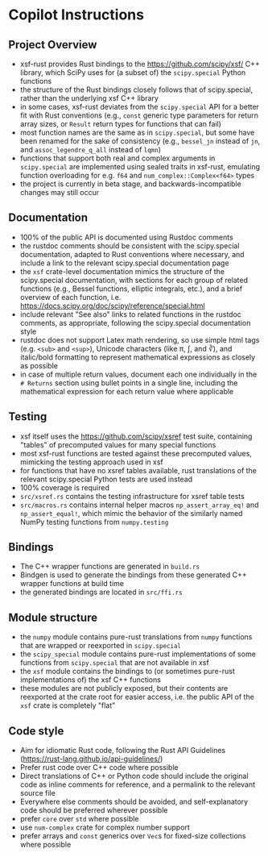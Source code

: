 # Copilot Instructions

## Project Overview

- xsf-rust provides Rust bindings to the https://github.com/scipy/xsf/ C++ library, which
  SciPy uses for (a subset of) the `scipy.special` Python functions
- the structure of the Rust bindings closely follows that of scipy.special, rather than the
  underlying xsf C++ library
- in some cases, xsf-rust deviates from the `scipy.special` API for a better fit with Rust
  conventions (e.g., `const` generic type parameters for return array sizes, or `Result`
  return types for functions that can fail)
- most function names are the same as in `scipy.special`, but some have been renamed for the sake of consistency
  (e.g., `bessel_jn` instead of `jn`, and `assoc_legendre_q_all`
  instead of `lqmn`)
- functions that support both real and complex arguments in `scipy.special` are implemented using
  sealed traits in xsf-rust, emulating function overloading for e.g. `f64` and
  `num_complex::Complex<f64>` types
- the project is currently in beta stage, and backwards-incompatible changes may still occur

## Documentation

- 100% of the public API is documented using Rustdoc comments
- the rustdoc comments should be consistent with the scipy.special documentation, adapted
  to Rust conventions where necessary, and include a link to the relevant scipy.special
  documentation page
- the `xsf` crate-level documentation mimics the structure of the scipy.special
  documentation, with sections for each group of related functions (e.g., Bessel functions,
  elliptic integrals, etc.), and a brief overview of each function, i.e.
  <https://docs.scipy.org/doc/scipy/reference/special.html>
- include relevant "See also" links to related functions in the rustdoc comments, as
  appropriate, following the scipy.special documentation style
- rustdoc does not support Latex math rendering, so use simple html tags (e.g. `<sub>` and
  `<sup>`), Unicode characters (like π, ∫, and ∛), and italic/bold formatting to represent
  mathematical expressions as closely as possible
- in case of multiple return values, document each one individually in the `# Returns` section
  using bullet points in a single line, including the mathematical expression for each return value
  where applicable

## Testing

- xsf itself uses the https://github.com/scipy/xsref test suite, containing "tables" of
  precomputed values for many special functions
- most xsf-rust functions are tested against these precomputed values, mimicking the testing
  approach used in xsf
- for functions that have no xsref tables available, rust translations of the relevant
  scipy.special Python tests are used instead
- 100% coverage is required
- `src/xsref.rs` contains the testing infrastructure for xsref table tests
- `src/macros.rs` contains internal helper macros `np_assert_array_eq!` and
  `np_assert_equal!`, which mimic the behavior of the similarly named NumPy testing
  functions from `numpy.testing`

## Bindings

- The C++ wrapper functions are generated in `build.rs`
- Bindgen is used to generate the bindings from these generated C++ wrapper functions at build time
- the generated bindings are located in `src/ffi.rs`

## Module structure

- the `numpy` module contains pure-rust translations from `numpy` functions that are wrapped or
  reexported in `scipy.special`
- the `scipy_special` module contains pure-rust implementations of some functions from
  `scipy.special` that are not available in xsf
- the `xsf` module contains the bindings to (or sometimes pure-rust implementations of) the xsf
  C++ functions
- these modules are not publicly exposed, but their contents are reexported at the crate root
  for easier access, i.e. the public API of the `xsf` crate is completely "flat"

## Code style

- Aim for idiomatic Rust code, following the Rust API Guidelines
  (https://rust-lang.github.io/api-guidelines/)
- Prefer rust code over C++ code where possible
- Direct translations of C++ or Python code should include the original code as inline comments
  for reference, and a permalink to the relevant source file
- Everywhere else comments should be avoided, and self-explanatory code should be preferred
  wherever possible
- prefer `core` over `std` where possible
- use `num-complex` crate for complex number support
- prefer arrays and `const` generics over `Vec`s for fixed-size collections where possible
